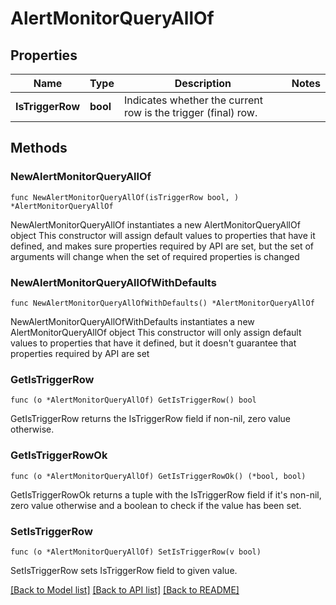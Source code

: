 # AlertMonitorQueryAllOf

## Properties

Name | Type | Description | Notes
------------ | ------------- | ------------- | -------------
**IsTriggerRow** | **bool** | Indicates whether the current row is the trigger (final) row. | 

## Methods

### NewAlertMonitorQueryAllOf

`func NewAlertMonitorQueryAllOf(isTriggerRow bool, ) *AlertMonitorQueryAllOf`

NewAlertMonitorQueryAllOf instantiates a new AlertMonitorQueryAllOf object
This constructor will assign default values to properties that have it defined,
and makes sure properties required by API are set, but the set of arguments
will change when the set of required properties is changed

### NewAlertMonitorQueryAllOfWithDefaults

`func NewAlertMonitorQueryAllOfWithDefaults() *AlertMonitorQueryAllOf`

NewAlertMonitorQueryAllOfWithDefaults instantiates a new AlertMonitorQueryAllOf object
This constructor will only assign default values to properties that have it defined,
but it doesn't guarantee that properties required by API are set

### GetIsTriggerRow

`func (o *AlertMonitorQueryAllOf) GetIsTriggerRow() bool`

GetIsTriggerRow returns the IsTriggerRow field if non-nil, zero value otherwise.

### GetIsTriggerRowOk

`func (o *AlertMonitorQueryAllOf) GetIsTriggerRowOk() (*bool, bool)`

GetIsTriggerRowOk returns a tuple with the IsTriggerRow field if it's non-nil, zero value otherwise
and a boolean to check if the value has been set.

### SetIsTriggerRow

`func (o *AlertMonitorQueryAllOf) SetIsTriggerRow(v bool)`

SetIsTriggerRow sets IsTriggerRow field to given value.



[[Back to Model list]](../README.md#documentation-for-models) [[Back to API list]](../README.md#documentation-for-api-endpoints) [[Back to README]](../README.md)


